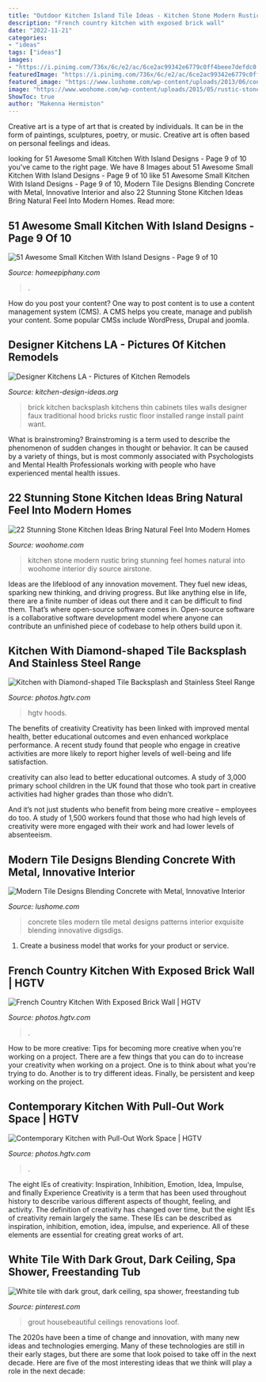 ```yaml
---
title: "Outdoor Kitchen Island Tile Ideas - Kitchen Stone Modern Rustic Bring Stunning Feel Homes Natural Into Woohome Interior Diy Source Airstone"
description: "French country kitchen with exposed brick wall"
date: "2022-11-21"
categories:
- "ideas"
tags: ["ideas"]
images:
- "https://i.pinimg.com/736x/6c/e2/ac/6ce2ac99342e6779c0ff4beee7defdc0.jpg"
featuredImage: "https://i.pinimg.com/736x/6c/e2/ac/6ce2ac99342e6779c0ff4beee7defdc0.jpg"
featured_image: "https://www.lushome.com/wp-content/uploads/2013/06/concrete-metal-tiles-modern-tile-designs-9.jpg"
image: "https://www.woohome.com/wp-content/uploads/2015/05/rustic-stone-kitchen-woohome-13.jpg"
ShowToc: true
author: "Makenna Hermiston"
---
```



Creative art is a type of art that is created by individuals. It can be in the form of paintings, sculptures, poetry, or music. Creative art is often based on personal feelings and ideas.

	

		
looking for 51 Awesome Small Kitchen With Island Designs - Page 9 of 10 you've came to the right page. We have 8 Images about 51 Awesome Small Kitchen With Island Designs - Page 9 of 10 like 51 Awesome Small Kitchen With Island Designs - Page 9 of 10, Modern Tile Designs Blending Concrete with Metal, Innovative Interior and also 22 Stunning Stone Kitchen Ideas Bring Natural Feel Into Modern Homes. Read more:
		
    
## 51 Awesome Small Kitchen With Island Designs - Page 9 Of 10

<img loading=lazy src="https://homeepiphany.com/wp-content/uploads/2015/08/51-Awesome-Small-Kitchen-With-Island-Designs-42.jpg" onerror="this.onerror=null;this.src='https://tse3.mm.bing.net/th?id=OIP.iUf_Z4KI4Ji8h7dTe9hpxgHaI1&amp;pid=15.1';" alt="51 Awesome Small Kitchen With Island Designs - Page 9 of 10">

_Source: homeepiphany.com_

>. 

	

How do you post your content?
One way to post content is to use a content management system (CMS). A CMS helps you create, manage and publish your content. Some popular CMSs include WordPress, Drupal and joomla.

    
## Designer Kitchens LA - Pictures Of Kitchen Remodels

<img loading=lazy src="http://www.kitchen-design-ideas.org/images/kitchen-cabinets-traditional-green-005-dkl014-unique-brick-wall-backsplash-hood-range-small.jpg" onerror="this.onerror=null;this.src='https://tse4.mm.bing.net/th?id=OIP.RYCjihre4Ax5Ttnla7XuzAHaGS&amp;pid=15.1';" alt="Designer Kitchens LA - Pictures of Kitchen Remodels">

_Source: kitchen-design-ideas.org_

>brick kitchen backsplash kitchens thin cabinets tiles walls designer faux traditional hood bricks rustic floor installed range install paint want. 

	

What is brainstroming?
Brainstroming is a term used to describe the phenomenon of sudden changes in thought or behavior. It can be caused by a variety of things, but is most commonly associated with Psychologists and Mental Health Professionals working with people who have experienced mental health issues.

    
## 22 Stunning Stone Kitchen Ideas Bring Natural Feel Into Modern Homes

<img loading=lazy src="https://www.woohome.com/wp-content/uploads/2015/05/rustic-stone-kitchen-woohome-13.jpg" onerror="this.onerror=null;this.src='https://tse1.mm.bing.net/th?id=OIP.lNPVXzs2oRflo3aXTqrDUQHaJ4&amp;pid=15.1';" alt="22 Stunning Stone Kitchen Ideas Bring Natural Feel Into Modern Homes">

_Source: woohome.com_

>kitchen stone modern rustic bring stunning feel homes natural into woohome interior diy source airstone. 

	

Ideas are the lifeblood of any innovation movement. They fuel new ideas, sparking new thinking, and driving progress. But like anything else in life, there are a finite number of ideas out there and it can be difficult to find them. That’s where open-source software comes in. Open-source software is a collaborative software development model where anyone can contribute an unfinished piece of codebase to help others build upon it.

    
## Kitchen With Diamond-shaped Tile Backsplash And Stainless Steel Range

<img loading=lazy src="https://hgtvhome.sndimg.com/content/dam/images/hgtv/fullset/2015/7/17/1/Nina-Green_Transitional-Kitchen_5.jpg.rend.hgtvcom.616.924.suffix/1437149858613.jpeg" onerror="this.onerror=null;this.src='https://tse2.mm.bing.net/th?id=OIP.PADSFoqWhl68cjnFHU-RNQHaLH&amp;pid=15.1';" alt="Kitchen with Diamond-shaped Tile Backsplash and Stainless Steel Range">

_Source: photos.hgtv.com_

>hgtv hoods. 

	

The benefits of creativity
Creativity has been linked with improved mental health, better educational outcomes and even enhanced workplace performance.
A recent study found that people who engage in creative activities are more likely to report higher levels of well-being and life satisfaction.

 creativity can also lead to better educational outcomes. A study of 3,000 primary school children in the UK found that those who took part in creative activities had higher grades than those who didn’t.

And it’s not just students who benefit from being more creative – employees do too. A study of 1,500 workers found that those who had high levels of creativity were more engaged with their work and had lower levels of absenteeism.

    
## Modern Tile Designs Blending Concrete With Metal, Innovative Interior

<img loading=lazy src="https://www.lushome.com/wp-content/uploads/2013/06/concrete-metal-tiles-modern-tile-designs-9.jpg" onerror="this.onerror=null;this.src='https://tse2.mm.bing.net/th?id=OIP.rzYdxjh_uIQGEj2AmquhtQHaJ3&amp;pid=15.1';" alt="Modern Tile Designs Blending Concrete with Metal, Innovative Interior">

_Source: lushome.com_

>concrete tiles modern tile metal designs patterns interior exquisite blending innovative digsdigs. 

	

1. Create a business model that works for your product or service.

    
## French Country Kitchen With Exposed Brick Wall | HGTV

<img loading=lazy src="https://hgtvhome.sndimg.com/content/dam/images/hgtv/fullset/2014/3/22/0/original_Wilson-Kelsey-Design-European-farmhouse-kitchen.jpg.rend.hgtvcom.616.462.suffix/1400990685722.jpeg" onerror="this.onerror=null;this.src='https://tse4.mm.bing.net/th?id=OIP.HQ8nxbmUwscRRAIO43ULjgHaFj&amp;pid=15.1';" alt="French Country Kitchen With Exposed Brick Wall | HGTV">

_Source: photos.hgtv.com_

>. 

	

How to be more creative: Tips for becoming more creative when you're working on a project.
There are a few things that you can do to increase your creativity when working on a project. One is to think about what you're trying to do. Another is to try different ideas. Finally, be persistent and keep working on the project.

    
## Contemporary Kitchen With Pull-Out Work Space | HGTV

<img loading=lazy src="https://hgtvhome.sndimg.com/content/dam/images/hgtv/fullset/2013/5/7/0/original_Solange-Boice-small-kitchen-pull-out-beside-oven.jpg.rend.hgtvcom.616.822.suffix/1400978284725.jpeg" onerror="this.onerror=null;this.src='https://tse1.mm.bing.net/th?id=OIP.F0iUcWGocvLeMAYjWVsEAwHaJ4&amp;pid=15.1';" alt="Contemporary Kitchen with Pull-Out Work Space | HGTV">

_Source: photos.hgtv.com_

>. 

	

The eight IEs of creativity: Inspiration, Inhibition, Emotion, Idea, Impulse, and finally Experience
Creativity is a term that has been used throughout history to describe various different aspects of thought, feeling, and activity. The definition of creativity has changed over time, but the eight IEs of creativity remain largely the same. These IEs can be described as inspiration, inhibition, emotion, idea, impulse, and experience. All of these elements are essential for creating great works of art.

    
## White Tile With Dark Grout, Dark Ceiling, Spa Shower, Freestanding Tub

<img loading=lazy src="https://i.pinimg.com/736x/6c/e2/ac/6ce2ac99342e6779c0ff4beee7defdc0.jpg" onerror="this.onerror=null;this.src='https://tse2.mm.bing.net/th?id=OIP.12u9V81-gnvSUbLyREkGkgHaLH&amp;pid=15.1';" alt="White tile with dark grout, dark ceiling, spa shower, freestanding tub">

_Source: pinterest.com_

>grout housebeautiful ceilings renovations loof. 

	

The 2020s have been a time of change and innovation, with many new ideas and technologies emerging. Many of these technologies are still in their early stages, but there are some that look poised to take off in the next decade. Here are five of the most interesting ideas that we think will play a role in the next decade:

